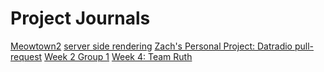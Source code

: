 <!-- TITLE: Our Projects -->
<!-- SUBTITLE: Scratch Notes, Plans, Proposals, Retrospectives...All that good stuff. -->

# Project Journals
[Meowtown2](meowtown-2-overview)
[server side rendering](project-journals/server-side-rendering)
[Zach's Personal Project: Datradio pull-request](project-journals/dat-radio)
[Week 2 Group 1](project-journals/week2group1)
[Week 4: Team Ruth](project-journals/week-4-team-ruth)

